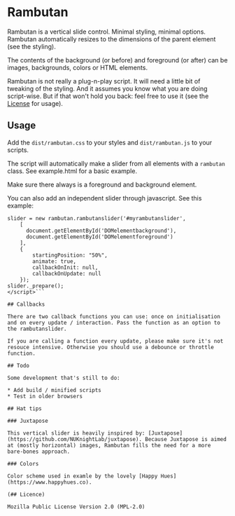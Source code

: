 # Rambutan

Rambutan is a vertical slide control. Minimal styling, minimal options. Rambutan automatically resizes to the dimensions of the parent element (see the styling).

The contents of the background (or before) and foreground (or after) can be images, backgrounds, colors or HTML elements.

Rambutan is not really a plug-n-play script. It will need a little bit of tweaking of the styling. And it assumes you know what you are doing script-wise. But if that won't hold you back: feel free to use it (see the [License](#license) for usage).

## Usage

Add the `dist/rambutan.css` to your styles and `dist/rambutan.js` to your scripts.

The script will automatically make a slider from all elements with a `rambutan` class. See example.html for a basic example.

Make sure there always is a foreground and background element.

You can also add an independent slider through javascript. See this example:

```<script>
slider = new rambutan.rambutanslider('#myrambutanslider',
    [
      document.getElementById('DOMelementbackground'),
      document.getElementById('DOMelementforeground')
    ],
    {
        startingPosition: "50%",
        animate: true,
        callbackOnInit: null,
        callbackOnUpdate: null
    });
slider._prepare();
</script>```

## Callbacks

There are two callback functions you can use: once on initialisation and on every update / interaction. Pass the function as an option to the rambutanslider.

If you are calling a function every update, please make sure it's not resouce intensive. Otherwise you should use a debounce or throttle function.

## Todo

Some development that's still to do:

* Add build / minified scripts
* Test in older browsers

## Hat tips

### Juxtapose

This vertical slider is heavily inspired by: [Juxtapose](https://github.com/NUKnightLab/juxtapose). Because Juxtapose is aimed at (mostly horizontal) images, Rambutan fills the need for a more bare-bones approach.

### Colors

Color scheme used in examle by the lovely [Happy Hues](https://www.happyhues.co).

(## Licence)

Mozilla Public License Version 2.0 (MPL-2.0)
